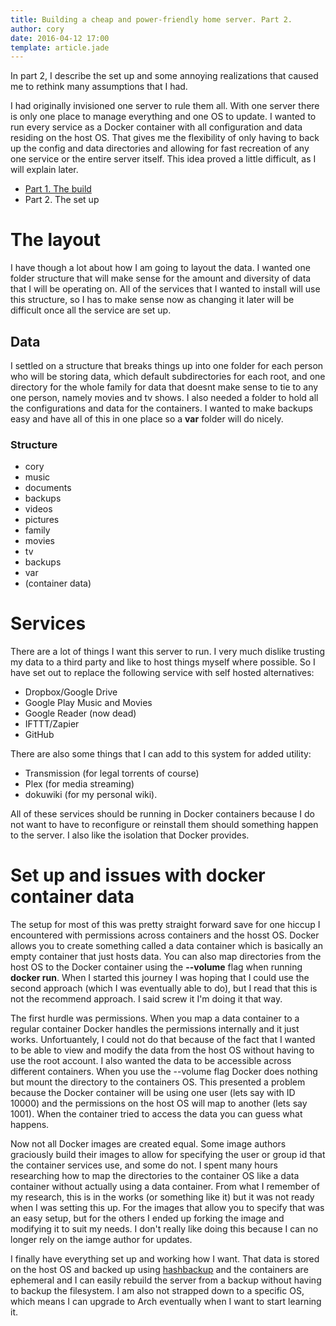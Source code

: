 ```yaml
---
title: Building a cheap and power-friendly home server. Part 2.
author: cory
date: 2016-04-12 17:00
template: article.jade
---
```


In part 2, I describe the set up and some annoying realizations that caused me to rethink many assumptions that I had.

I had originally invisioned one server to rule them all. With one server there is only one place to manage everything and one OS to update. I wanted to run every service as a Docker container with all configuration and data residing on the host OS. That gives me the flexibility of only having to back up the config and data directories and allowing for fast recreation of any one service or the entire server itself. This idea proved a little difficult, as I will explain later.

<span class="more"></span>

*  [Part 1. The build](../building-a-cheap-power-friendly-home-server-part1)
*  Part 2. The set up

# The layout

I have though a lot about how I am going to layout the data. I wanted one folder structure that will make sense for the amount and diversity of data that I will be operating on. All of the services that I wanted to install will use this structure, so I has to make sense now as changing it later will be difficult once all the service are set up.

## Data

I settled on a structure that breaks things up into one folder for each person who will be storing data, which default subdirectories for each root, and one directory for the whole family for data that doesnt make sense to tie to any one person, namely movies and tv shows. I also needed a folder to hold all the configurations and data for the containers. I wanted to make backups easy and have all of this in one place so a **var** folder will do nicely.

### Structure

*  cory
  *  music
  *  documents
  *  backups
  *  videos
  *  pictures
*  family
  *  movies
  *  tv
  *  backups
*  var
  *  (container data)

# Services

There are a lot of things I want this server to run. I very much dislike trusting my data to a third party and like to host things myself where possible. So I have set out to replace the following service with self hosted alternatives: 

*  Dropbox/Google Drive
*  Google Play Music and Movies
*  Google Reader (now dead)
*  IFTTT/Zapier
*  GitHub

There are also some things that I can add to this system for added utility:

*  Transmission (for legal torrents of course)
*  Plex (for media streaming)
*  dokuwiki (for my personal wiki).

All of these services should be running in Docker containers because I do not want to have to reconfigure or reinstall them should something happen to the server. I also like the isolation that Docker provides.

# Set up and issues with docker container data

The setup for most of this was pretty straight forward save for one hiccup I encountered with permissions across containers and the hosst OS. Docker allows you to create something called a data container which is basically an empty container that just hosts data. You can also map directories from the host OS to the Docker container using the **--volume** flag when running **docker run**. When I started this journey I was hoping that I could use the second approach (which I was eventually able to do), but I read that this is not the recommend approach. I said screw it I'm doing it that way.

The first hurdle was permissions. When you map a data container to a regular container Docker handles the permissions internally and it just works. Unfortuantely, I could not do that because of the fact that I wanted to be able to view and modify the data from the host OS without having to use the root account. I also wanted the data to be accessible across different containers. When you use the --volume flag Docker does nothing but mount the directory to the containers OS. This presented a problem because the Docker container will be using one user (lets say with ID 10000) and the permissions on the host OS will map to another (lets say 1001). When the container tried to access the data you can guess what happens.

Now not all Docker images are created equal. Some image authors graciously build their images to allow for specifying the user or group id that the container services use, and some do not. I spent many hours researching how to map the directories to the container OS like a data container without actually using a data container. From what I remember of my research, this is in the works (or something like it) but it was not ready when I was setting this up. For the images that allow you to specify that was an easy setup, but for the others I ended up forking the image and modifying it to suit my needs. I don't really like doing this because I can no longer rely on the iamge author for updates.

I finally have everything set up and working how I want. That data is stored on the host OS and backed up using [hashbackup](../using-hashbackup-with-b2) and the containers are ephemeral and I can easily rebuild the server from a backup without having to backup the filesystem. I am also not strapped down to a specific OS, which means I can upgrade to Arch eventually when I want to start learning it.